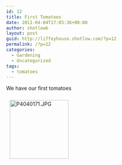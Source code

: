 ```yaml
---
id: 12
title: First Tomatoes
date: 2011-04-04T17:03:36+00:00
author: shotlowb
layout: post
guid: http://liffeyhouse.shotlow.com/?p=12
permalink: /?p=12
categories:
  - Gardening
  - Uncategorized
tags:
  - tomatoes
---
```

We have our first tomatoes

<a rel="lightbox[2011-3-1-18-6-11]" href="http://lh3.ggpht.com/_UnHIABd3xdI/TZnXrLjJTKI/AAAAAAAAAJY/juFljUzS-Zs/P4040171.JPG?imgmax=640"><img class="pie-img" style="margin: 10px 10px 10px 10px;" src="http://lh3.ggpht.com/_UnHIABd3xdI/TZnXrLjJTKI/AAAAAAAAAJY/juFljUzS-Zs/s160-c/P4040171.JPG" alt="P4040171.JPG" width="160" height="160" /></a>